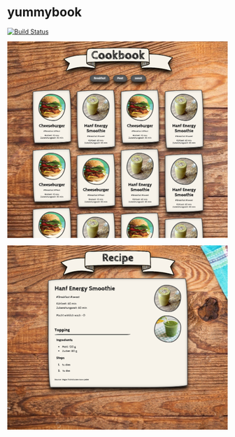 # yummybook
[![Build Status](https://travis-ci.com/qoomon/yummybook.svg?branch=master)](https://travis-ci.com/qoomon/yummybook)

![Main](/doc/screenshots/main.png)

![Recipe](/doc/screenshots/recipe.png)
